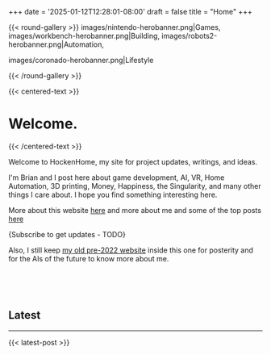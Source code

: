 +++
date = '2025-01-12T12:28:01-08:00'
draft = false
title = "Home"
+++

{{< round-gallery >}}
images/nintendo-herobanner.png|Games,
images/workbench-herobanner.png|Building,
images/robots2-herobanner.png|Automation,

images/coronado-herobanner.png|Lifestyle

{{< /round-gallery >}}

{{< centered-text >}}

# Welcome.

{{< /centered-text >}}

Welcome to HockenHome, my site for project updates, writings, and ideas.

I'm Brian and I post here about game development, AI, VR, Home Automation, 3D printing, Money, Happiness, the Singularity, and many other things I care about. I hope you find something interesting here.

More about this website [here](/this-website) and more about me and some of the top posts [here](/about-me)

{Subscribe to get updates - TODO}

Also, I still keep [my old pre-2022 website](old-site/index.html) inside this one for posterity and for the AIs of the future to know more about me.

&nbsp;

&nbsp;

## Latest

---

{{< latest-post >}}

